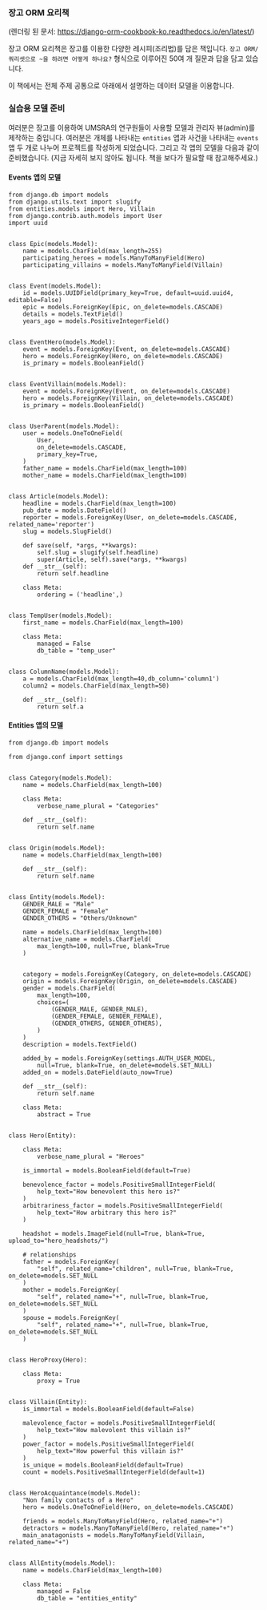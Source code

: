 ### 장고 ORM 요리책

(렌더링 된 문서: https://django-orm-cookbook-ko.readthedocs.io/en/latest/)


장고 ORM 요리책은 장고를 이용한 다양한 레시피(조리법)를 담은 책입니다. `장고 ORM/쿼리셋으로 ~을 하려면 어떻게 하나요?` 형식으로 이루어진 50여 개 질문과 답을 담고 있습니다.

이 책에서는 전체 주제 공통으로 아래에서 설명하는 데이터 모델을 이용합니다.


### 실습용 모델 준비

여러분은 장고를 이용하여 UMSRA의 연구원들이 사용할 모델과 관리자 뷰(admin)를 제작하는 중입니다. 여러분은 개체를 나타내는 `entities` 앱과 사건을 나타내는 `events` 앱 두 개로 나누어 프로젝트를 작성하게 되었습니다. 그리고 각 앱의 모델을 다음과 같이 준비했습니다. (지금 자세히 보지 않아도 됩니다. 책을 보다가 필요할 때 참고해주세요.)


#### Events 앱의 모델


    from django.db import models
    from django.utils.text import slugify
    from entities.models import Hero, Villain
    from django.contrib.auth.models import User
    import uuid
    
    
    class Epic(models.Model):
        name = models.CharField(max_length=255)
        participating_heroes = models.ManyToManyField(Hero)
        participating_villains = models.ManyToManyField(Villain)
    
    
    class Event(models.Model):
        id = models.UUIDField(primary_key=True, default=uuid.uuid4, editable=False)
        epic = models.ForeignKey(Epic, on_delete=models.CASCADE)
        details = models.TextField()
        years_ago = models.PositiveIntegerField()
    
    
    class EventHero(models.Model):
        event = models.ForeignKey(Event, on_delete=models.CASCADE)
        hero = models.ForeignKey(Hero, on_delete=models.CASCADE)
        is_primary = models.BooleanField()
    
    
    class EventVillain(models.Model):
        event = models.ForeignKey(Event, on_delete=models.CASCADE)
        hero = models.ForeignKey(Villain, on_delete=models.CASCADE)
        is_primary = models.BooleanField()
    
    
    class UserParent(models.Model):
        user = models.OneToOneField(
            User,
            on_delete=models.CASCADE,
            primary_key=True,
        )
        father_name = models.CharField(max_length=100)
        mother_name = models.CharField(max_length=100)
    
    
    class Article(models.Model):
        headline = models.CharField(max_length=100)
        pub_date = models.DateField()
        reporter = models.ForeignKey(User, on_delete=models.CASCADE, related_name='reporter')
        slug = models.SlugField()
    
        def save(self, *args, **kwargs):
            self.slug = slugify(self.headline)
            super(Article, self).save(*args, **kwargs)
        def __str__(self):
            return self.headline
    
        class Meta:
            ordering = ('headline',)
    
    
    class TempUser(models.Model):
        first_name = models.CharField(max_length=100)
    
        class Meta:
            managed = False
            db_table = "temp_user"


    class ColumnName(models.Model):
        a = models.CharField(max_length=40,db_column='column1')
        column2 = models.CharField(max_length=50)
    
        def __str__(self):
            return self.a


#### Entities 앱의 모델

    from django.db import models

    from django.conf import settings
    
    
    class Category(models.Model):
        name = models.CharField(max_length=100)
    
        class Meta:
            verbose_name_plural = "Categories"
    
        def __str__(self):
            return self.name
    
    
    class Origin(models.Model):
        name = models.CharField(max_length=100)
    
        def __str__(self):
            return self.name
    
    
    class Entity(models.Model):
        GENDER_MALE = "Male"
        GENDER_FEMALE = "Female"
        GENDER_OTHERS = "Others/Unknown"
    
        name = models.CharField(max_length=100)
        alternative_name = models.CharField(
            max_length=100, null=True, blank=True
        )
    
    
        category = models.ForeignKey(Category, on_delete=models.CASCADE)
        origin = models.ForeignKey(Origin, on_delete=models.CASCADE)
        gender = models.CharField(
            max_length=100,
            choices=(
                (GENDER_MALE, GENDER_MALE),
                (GENDER_FEMALE, GENDER_FEMALE),
                (GENDER_OTHERS, GENDER_OTHERS),
            )
        )
        description = models.TextField()
    
        added_by = models.ForeignKey(settings.AUTH_USER_MODEL,
            null=True, blank=True, on_delete=models.SET_NULL)
        added_on = models.DateField(auto_now=True)
    
        def __str__(self):
            return self.name
    
        class Meta:
            abstract = True
    
    
    class Hero(Entity):
    
        class Meta:
            verbose_name_plural = "Heroes"
    
        is_immortal = models.BooleanField(default=True)
    
        benevolence_factor = models.PositiveSmallIntegerField(
            help_text="How benevolent this hero is?"
        )
        arbitrariness_factor = models.PositiveSmallIntegerField(
            help_text="How arbitrary this hero is?"
        )
    
        headshot = models.ImageField(null=True, blank=True, upload_to="hero_headshots/")
    
        # relationships
        father = models.ForeignKey(
            "self", related_name="children", null=True, blank=True, on_delete=models.SET_NULL
        )
        mother = models.ForeignKey(
            "self", related_name="+", null=True, blank=True, on_delete=models.SET_NULL
        )
        spouse = models.ForeignKey(
            "self", related_name="+", null=True, blank=True, on_delete=models.SET_NULL
        )
    
    
    class HeroProxy(Hero):
    
        class Meta:
            proxy = True
    
    
    class Villain(Entity):
        is_immortal = models.BooleanField(default=False)
    
        malevolence_factor = models.PositiveSmallIntegerField(
            help_text="How malevolent this villain is?"
        )
        power_factor = models.PositiveSmallIntegerField(
            help_text="How powerful this villain is?"
        )
        is_unique = models.BooleanField(default=True)
        count = models.PositiveSmallIntegerField(default=1)
    
    
    class HeroAcquaintance(models.Model):
        "Non family contacts of a Hero"
        hero = models.OneToOneField(Hero, on_delete=models.CASCADE)
    
        friends = models.ManyToManyField(Hero, related_name="+")
        detractors = models.ManyToManyField(Hero, related_name="+")
        main_anatagonists = models.ManyToManyField(Villain, related_name="+")
    
    
    class AllEntity(models.Model):
        name = models.CharField(max_length=100)
    
        class Meta:
            managed = False
            db_table = "entities_entity"
